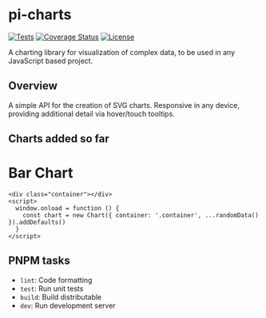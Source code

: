 # pi-charts

[![Tests](https://github.com/lancerael/pi-charts/workflows/Tests/badge.svg?branch=master)](https://github.com/lancerael/pi-charts/actions?query=workflow%3A%22Tests%22)
[![Coverage Status](https://coveralls.io/repos/github/lancerael/pi-charts/badge.svg?branch=master)](https://coveralls.io/github/lancerael/pi-charts?branch=master)
[![License](https://badgen.net/github/license/lancerael/pi-charts)](https://github.com/lancerael/pi-charts/blob/master/LICENSE)

A charting library for visualization of complex data, to be used in any JavaScript based project.

## Overview

A simple API for the creation of SVG charts.
Responsive in any device, providing additional detail via hover/touch tooltips.

## Charts added so far

# Bar Chart

```
<div class="container"></div>
<script>
  window.onload = function () {
    const chart = new Chart({ container: '.container', ...randomData() }).addDefaults()
  }
</script>
```

## PNPM tasks

- `lint`: Code formatting
- `test`: Run unit tests
- `build`: Build distributable
- `dev`: Run development server

